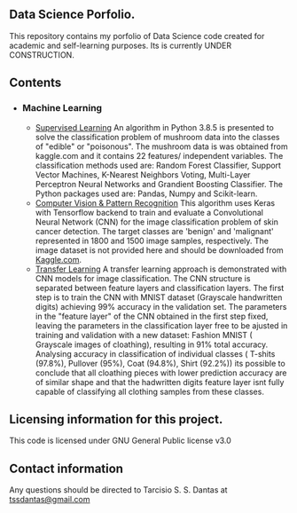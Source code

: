 ## Data Science Porfolio.

This repository contains my porfolio of Data Science code created for academic and self-learning purposes. Its is currently UNDER CONSTRUCTION.

## Contents
- ### Machine Learning
    -  [Supervised Learning](https://github.com/tssdantas/Data_Science_Portfolio/tree/main/Mushroom_classification) An algorithm in Python 3.8.5 is presented to solve the classification problem of mushroom data into the classes of "edible" or "poisonous". The mushroom data is was obtained from kaggle.com and it contains 22 features/ independent variables. The classification methods used are: Random Forest Classifier, Support Vector Machines, K-Nearest Neighbors Voting, Multi-Layer Perceptron Neural Networks and Grandient Boosting Classifier. The Python packages used are: Pandas, Numpy and Scikit-learn.
    -  [Computer Vision & Pattern Recognition](https://github.com/tssdantas/Data_Science_Portfolio/tree/main/SkinCancer) This algorithm uses Keras with Tensorflow backend to train and evaluate a Convolutional Neural Network (CNN) for the image classification problem of skin cancer detection. The target classes are 'benign' and 'malignant' represented in 1800 and 1500 image samples, respectively. The image dataset is not provided here and should be downloaded from [Kaggle.com](https://www.kaggle.com/fanconic/skin-cancer-malignant-vs-benign).
    -  [Transfer Learning](https://github.com/tssdantas/Data_Science_Portfolio/tree/main/Fashion_MNIST) A transfer learning approach is demonstrated with CNN models for image classification. The CNN structure is separated between feature layers and classification layers. The first step is to train the CNN with MNIST dataset (Grayscale handwritten digits) achieving 99% accuracy in the validation set. The parameters in the "feature layer" of the CNN obtained in the first step fixed, leaving the parameters in the classification layer free to be ajusted in training and validation with a new dataset: Fashion MNIST ( Grayscale images of cloathing), resulting in 91% total accuracy. Analysing accuracy in classification of individual classes ( T-shits (97.8%), Pullover (95%), Coat (94.8%), Shirt (92.2%)) its possible to conclude that all cloathing pieces with lower prediction accuracy are of similar shape and that the hadwritten digits feature layer isnt fully capable of classifying all clothing samples from these classes.            


## Licensing information for this project.

This code is licensed under GNU General Public license v3.0

## Contact information

Any questions should be directed to Tarcisio S. S. Dantas at tssdantas@gmail.com
